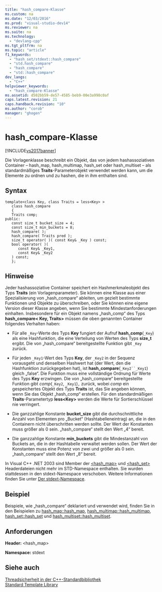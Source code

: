 ```yaml
---
title: "hash_compare-Klasse"
ms.custom: na
ms.date: "12/03/2016"
ms.prod: "visual-studio-dev14"
ms.reviewer: na
ms.suite: na
ms.technology: 
  - "devlang-cpp"
ms.tgt_pltfrm: na
ms.topic: "article"
f1_keywords: 
  - "hash_set/stdext::hash_compare"
  - "std.hash_compare"
  - "hash_compare"
  - "std::hash_compare"
dev_langs: 
  - "C++"
helpviewer_keywords: 
  - "hash_compare-Klasse"
ms.assetid: d502bb59-de57-4585-beb9-00e3a998c0af
caps.latest.revision: 21
caps.handback.revision: "10"
ms.author: "corob"
manager: "ghogen"
---
```

# hash_compare-Klasse
[!INCLUDE[vs2017banner](../assembler/inline/includes/vs2017banner.md)]

Die Vorlagenklasse beschreibt ein Objekt, das von jedem hashassoziativen Container – hash\_map, hash\_multimap, hash\_set oder hash\_multiset – als standardmäßiges **Traits**\-Parameterobjekt verwendet werden kann, um die Elemente zu ordnen und zu hashen, die in ihm enthalten sind.  
  
## Syntax  
  
```  
template<class Key, class Traits = less<Key> >  
   class hash_compare  
   {  
   Traits comp;  
public:  
   const size_t bucket_size = 4;  
   const size_t min_buckets = 8;  
   hash_compare( );  
   hash_compare( Traits pred );  
   size_t operator( )( const Key& _Key ) const;  
   bool operator( )(   
      const Key& _Key1,  
      const Key& _Key2  
   ) const;  
   };  
```  
  
## Hinweise  
 Jeder hashassoziative Container speichert ein Hashmerkmaleobjekt des Typs **Traits** \(ein Vorlagenparameter\).  Sie können eine Klasse aus einer Spezialisierung von „hash\_compare“ ableiten, um gezielt bestimmte Funktionen und Objekte zu überschreiben, oder Sie können eine eigene Version dieser Klasse angeben, wenn Sie bestimmte Mindestanforderungen einhalten.  Insbesondere für ein Objekt namens „hash\_comp“ des Typs **hash\_compare\< Key, Traits\>** müssen die oben genannten Container folgendes Verhalten haben:  
  
-   Für alle `_Key`\-Werte des Typs **Key** fungiert der Aufruf **hash\_comp**\(`_Key`\) als eine Hashfunktion, die eine Verteilung von Werten des Typs **size\_t** ergibt.  Die von „hash\_compare“ bereitgestellte Funktion gibt `_Key` zurück.  
  
-   Für jeden `_Key1`\-Wert des Typs **Key**, der `_Key2` in der Sequenz vorausgeht und denselben Hashwert hat \(der Wert, den die Hashfunktion zurückgegeben hat\), ist **hash\_compare**\(`_Key2``_Key1`\) gleich „false“.  Die Funktion muss eine vollständige Ordnung für Werte des Typs **Key** erzwingen.  Die von „hash\_compare“ bereitgestellte Funktion gibt *comp*\(`_Key2`, `_Key1`\)`,` zurück, wobei *comp* ein gespeichertes Objekt des Typs **Traits** ist, das Sie angeben können, wenn Sie das Objekt „hash\_comp“ erstellen.  Für den standardmäßigen **Traits**\-Parametertyp **less\<Key\>** werden die Werte für Sortierschlüssel nie verringert.  
  
-   Die ganzzahlige Konstante **bucket\_size** gibt die durchschnittliche Anzahl von Elementen pro „Bucket“ \(Hashtabelleneintrag\) an, die in den Containern nicht überschritten werden sollte.  Der Wert der Konstanten muss größer als 0 sein.  „hash\_compare“ stellt den Wert „4“ bereit.  
  
-   Die ganzzahlige Konstante **min\_buckets** gibt die Mindestanzahl von Buckets an, die in der Hashtabelle verwaltet werden sollen.  Der Wert der Konstanten muss eine Potenz von zwei und größer als 0 sein.  „hash\_compare“ stellt den Wert „8“ bereit.  
  
 In Visual C\+\+ .NET 2003 sind Member der [\<hash\_map\>](../standard-library/hash-map.md) und [\<hash\_set\>](../standard-library/hash-set.md) Headerdateien nicht mehr im STD\-Namespace enthalten. Sie wurden stattdessen in den stdext\-Namespace verschoben.  Weitere Informationen finden Sie unter [Der stdext\-Namespace](../standard-library/stdext-namespace.md).  
  
## Beispiel  
 Beispiele, wie „hash\_compare“ deklariert und verwendet wird, finden Sie in den Beispielen zu [hash\_map::hash\_map](../Topic/hash_map::hash_map.md), [hash\_multimap::hash\_multimap](../Topic/hash_multimap::hash_multimap.md), [hash\_set::hash\_set](../Topic/hash_set::hash_set.md) und [hash\_multiset::hash\_multiset](../Topic/hash_multiset::hash_multiset.md).  
  
## Anforderungen  
 **Header:** \<hash\_map\>  
  
 **Namespace:** stdext  
  
## Siehe auch  
 [Threadsicherheit in der C\+\+\-Standardbibliothek](../standard-library/thread-safety-in-the-cpp-standard-library.md)   
 [Standard Template Library](../misc/standard-template-library.md)
